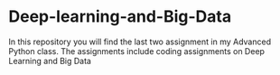 # Deep-learning-and-Big-Data
In this repository you will find the last two assignment in my Advanced Python class.
The assignments include coding assignments on Deep Learning and Big Data
